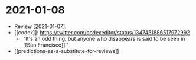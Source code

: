 # 2021-01-08

- Review [[2021-01-07]].
- [[codex]]: https://twitter.com/codexeditor/status/1347451886517972992
  - "It's an odd thing, but anyone who disappears is said to be seen in [[San Francisco]]."
- [[predictions-as-a-substitute-for-reviews]]

[//begin]: # "Autogenerated link references for markdown compatibility"
[2021-01-07]: 2021-01-07 "2021-01-07"
[//end]: # "Autogenerated link references"